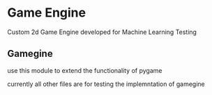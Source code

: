 # Game Engine
 Custom 2d Game Engine developed for Machine Learning Testing
 
 ## Gamegine
 use this module to extend the functionality of pygame
 
 currently all other files are for testing the implemntation of gamegine
